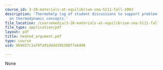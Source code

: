 ```yaml
---
course_id: 3-20-materials-at-equilibrium-sma-5111-fall-2003
description: 'Thermohelp log of student discussions to support problem sets: Argument
  on thermodynamic concepts.'
file_location: /coursemedia/3-20-materials-at-equilibrium-sma-5111-fall-2003/9b9d27c1af0fa91dddd39b308f7a6d48_heated_argument.pdf
file_type: application/pdf
layout: pdf
title: heated_argument.pdf
type: course
uid: 9b9d27c1af0fa91dddd39b308f7a6d48

---
```

None
